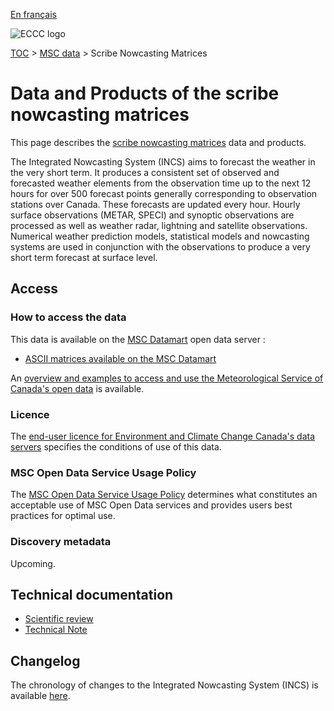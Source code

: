 [En français](readme_nowcasting_fr.md)

![ECCC logo](../../img_eccc-logo.png)

[TOC](../../readme_en.md) > [MSC data](../readme_en.md) > Scribe Nowcasting Matrices

# Data and Products of the scribe nowcasting matrices

This page describes the [scribe nowcasting matrices](readme_nowcasting-datamart_en.md) data and products.

The Integrated Nowcasting System (INCS) aims to forecast the weather in the very short term. It produces a consistent set of observed and forecasted weather elements from the observation time up to the next 12 hours for over 500 forecast points generally corresponding to observation stations over Canada. These forecasts are updated every hour. Hourly surface observations (METAR, SPECI) and synoptic observations are processed as well as weather radar, lightning and satellite observations. Numerical weather prediction models, statistical models and nowcasting systems are used in conjunction with the observations to produce a very short term forecast at surface level.

## Access

### How to access the data

This data is available on the [MSC Datamart](../../msc-datamart/readme_en.md) open data server :

* [ASCII matrices available on the MSC Datamart](readme_nowcasting-datamart_en.md) 

An [overview and examples to access and use the Meteorological Service of Canada's open data](../../usage/readme_en.md) is available.

### Licence

The [end-user licence for Environment and Climate Change Canada's data servers](../../licence/readme_en.md) specifies the conditions of use of this data.

### MSC Open Data Service Usage Policy

The [MSC Open Data Service Usage Policy](../../usage-policy/readme_en.md) determines what constitutes an acceptable use of MSC Open Data services and provides users best practices for optimal use.

### Discovery metadata

Upcoming.

## Technical documentation

* [Scientific review](https://collaboration.cmc.ec.gc.ca/cmc/cmoi/product_guide/docs/lib/e_scribe3.pdf)
* [Technical Note](https://collaboration.cmc.ec.gc.ca/cmc/cmoi/product_guide/docs/tech_notes/technote_rdps-incs_e.pdf)

## Changelog

The chronology of changes to the Integrated Nowcasting System (INCS) is available [here](changelog_nowcasting_en.md).







